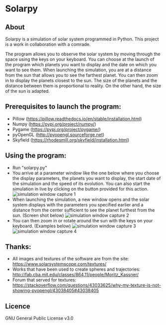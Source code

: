 # Solarpy

## About

Solarpy is a simulation of solar system programmed in Python. This project is a work in collaboration with a comrade.

The program allows you to observe the solar system by moving through the space using the keys on your keyboard. You can choose at the launch of the program which planets you want to display and the date on which you want to see them.
When launching the simulation, you are at a distance from the sun that allows you to see the farthest planet. You can then zoom in to display the planets closest to the sun. The size of the planets and the distance between them is proportional to reality. On the other hand, the size of the sun is adapted.


## Prerequisites to launch the program:
  - Pillow (https://pillow.readthedocs.io/en/stable/installation.html)
  - Numpy (https://pypi.org/project/numpy/)
  - Pygame (https://pypi.org/project/pygame/)
  - pyOpenGL (http://pyopengl.sourceforge.net)
  - Skyfield (https://rhodesmill.org/skyfield/installation.html)
  
  
## Using the program:
  - Run "solarpy.py"
  - You arrive at a parameter window like the one below where you choose the display parameters, the planets you want to display, the start date of the simulation and the speed of its evolution. You can also start the simulation in live by clicking on the button provided for this action.
  ![simulation window capture 1](https://user-images.githubusercontent.com/46789972/55513635-77ea2f80-5666-11e9-941e-88186a0a5124.png)
  - When launching the simulation, a new window opens and the solar system displays with the parameters you specified earlier and a distance from the center sufficient to see the planet furthest from the sun. (Screen shot below)
  ![simulation window capture 2](https://user-images.githubusercontent.com/46789972/55514387-39557480-5668-11e9-9c01-ee55d80fc8e9.png)
  - You can then zoom in or rotate around the sun with the keys on your keyboard. (Examples below)
  ![simulation window capture 3](https://user-images.githubusercontent.com/46789972/55514598-d44e4e80-5668-11e9-8785-fac277b91845.png)
  ![simulation window capture 4](https://user-images.githubusercontent.com/46789972/55514614-ddd7b680-5668-11e9-8836-a3e8e01a300b.png)

## Thanks:
  - All images and textures of the software are from the site: https://www.solarsystemscope.com/textures/
  - Works that have been used to create spheres and trajectories: http://fab.cba.mit.edu/classes/864.11/people/Moritz_Kassner/
  - Forum that served for textures: https://stackoverflow.com/questions/43033625/why-my-texture-is-not-showing-pyopengl/43038405#43038405
  
## Licence

GNU General Public License v3.0
